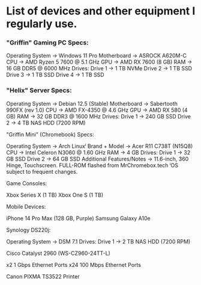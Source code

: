 # List of devices and other equipment I regularly use.

### "**Griffin**" Gaming PC Specs:
Operating System → Windows 11 Pro
Motherboard → ASROCK A620M-C
CPU → AMD Ryzen 5 7600 @ 5.1 GHz
GPU → AMD RX 7600 (8 GB)
RAM → 16 GB DDR5 @ 6000 MHz
Drives:
Drive 1 → 1 TB NVMe
Drive 2 → 1 TB SSD
Drive 3 → 1 TB SSD
Drive 4 → 1 TB SSD
</details>





### "Helix" Server Specs:

Operating System → Debian 12.5 (Stable)
Motherboard → Sabertooth 990FX (rev 1.0)
CPU → AMD FX-4350 @ 4.6 GHz
GPU → AMD RX 580 (4 GB)
RAM → 32 GB DDR3 @ 1600 MHz
Drives:
Drive 1 → 240 GB SSD
Drive 2 → 4 TB NAS HDD (7200 RPM)


"Griffin Mini" (Chromebook) Specs:

Operating System → Arch Linuxⁱ
Brand + Model → Acer R11 C738T (N15Q8)
CPU → Intel Celeron N3060 @ 1.60 GHz
RAM → 4 GB
Drives:
Drive 1 → 32 GB SSD
Drive 2 → 64 GB SSD
Additional Features/Notes → 11.6-inch, 360 Hinge, Touchscreen.
FULL-ROM flashed from MrChromebox.tech
ⁱOS subject to frequent changes.

Game Consoles:

Xbox Series X (1 TB)
Xbox One S (1 TB)

Mobile Devices:
        
iPhone 14 Pro Max (128 GB, Purple)
Samsung Galaxy A10e

Synology DS220j:
        
Operating System → DSM 7.1
Drives:
Drive 1 → 2 TB NAS HDD (7200 RPM)

Cisco Catalyst 2960 (WS-CZ960-24TT-L)
        
x2 1 Gbps Ethernet Ports
x24 100 Mbps Ethernet Ports

Canon PIXMA TS3522 Printer
